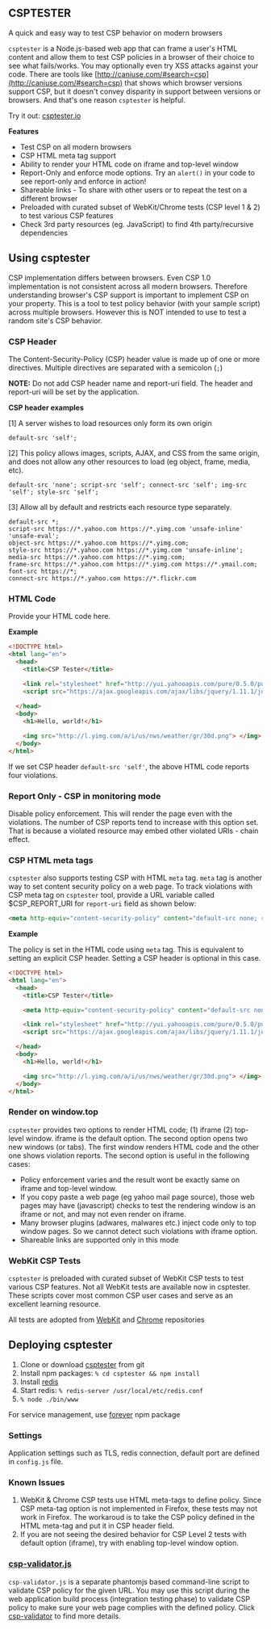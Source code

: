 ## CSPTESTER

A quick and easy way to test CSP behavior on modern browsers

`csptester` is a Node.js-based web app that can frame a user's HTML content and allow them to test CSP policies in a browser of their choice to see what fails/works. You may optionally even try XSS attacks against your code. There are tools like [http://caniuse.com/#search=csp](http://caniuse.com/#search=csp) that shows which browser versions support CSP, but it doesn't convey disparity in support between versions or browsers. And that's one reason `csptester` is helpful.

Try it out: [csptester.io](http://csptester.io)

**Features**
 * Test CSP on all modern browsers
 * CSP HTML meta tag support
 * Ability to render your HTML code on iframe and top-level window
 * Report-Only and enforce mode options. Try an `alert()` in your code to see report-only and enforce in action!
 * Shareable links - To share with other users or to repeat the test on a different browser
 * Preloaded with curated subset of WebKit/Chrome tests (CSP level 1 & 2) to test various CSP features
 * Check 3rd party resources (eg. JavaScript) to find 4th party/recursive dependencies

## Using csptester

CSP implementation differs between browsers. Even CSP 1.0 implementation is not consistent across all modern browsers. Therefore understanding browser's CSP support is important to implement CSP on your property.  This is a tool to test policy behavior (with your sample script) across multiple browsers. However this is NOT intended to use to test a random site's CSP behavior.

### CSP Header
The Content-Security-Policy (CSP) header value is made up of one or more directives.  Multiple directives are separated with a semicolon (`;`)

**NOTE:** Do not add CSP header name and report-uri field. The header and report-uri will be set by the application.

**CSP header examples**

[1] A server wishes to load resources only form its own origin
```
default-src 'self';
```

[2]  This policy allows images, scripts, AJAX, and CSS from the same origin, and does not allow any other resources to load (eg object, frame, media, etc).
```
default-src 'none'; script-src 'self'; connect-src 'self'; img-src 'self'; style-src 'self';
```

[3] Allow all by default and restricts each resource type separately.
```
default-src *;
script-src https://*.yahoo.com https://*.yimg.com 'unsafe-inline' 'unsafe-eval'; 
object-src https://*.yahoo.com https://*.yimg.com; 
style-src https://*.yahoo.com https://*.yimg.com 'unsafe-inline'; 
media-src https://*.yahoo.com https://*.yimg.com; 
frame-src https://*.yahoo.com https://*.yimg.com https://*.ymail.com; 
font-src https://*; 
connect-src https://*.yahoo.com https://*.flickr.com  
```

### HTML Code 
Provide your HTML code here. 

**Example**

```html
<!DOCTYPE html>
<html lang="en">
  <head>
    <title>CSP Tester</title>

    <link rel="stylesheet" href="http://yui.yahooapis.com/pure/0.5.0/pure-min.css">
    <script src="https://ajax.googleapis.com/ajax/libs/jquery/1.11.1/jquery.min.js"></script>
    
  </head>
  <body>
    <h1>Hello, world!</h1>

    <img src="http://l.yimg.com/a/i/us/nws/weather/gr/30d.png"> </img>
  </body>
</html>
```

If we set  CSP header `default-src 'self'`, the above HTML code reports four violations.

### Report Only - CSP in monitoring mode
Disable policy enforcement. This will render the page even with the violations. The number of CSP reports tend to increase with this option set. That is because a violated resource may embed other violated URIs - chain effect.

### CSP HTML meta tags
`csptester` also supports testing CSP with HTML `meta` tag. `meta` tag is another way to set content security policy on a web page. To track violations with CSP meta tag on `csptester` tool, provide a URL variable called $CSP_REPORT_URI for `report-uri` field as shown below:

```html
<meta http-equiv="content-security-policy" content="default-src none; report-uri $CSP_REPORT_URI;"/>
```

**Example**

The policy is set in the HTML code using `meta` tag. This is equivalent to setting an explicit CSP header. Setting a CSP header is optional in this case.
 
```html
<!DOCTYPE html>
<html lang="en">
  <head>
    <title>CSP Tester</title>

    <meta http-equiv="content-security-policy" content="default-src none; report-uri $CSP_REPORT_URI;"/>

    <link rel="stylesheet" href="http://yui.yahooapis.com/pure/0.5.0/pure-min.css">
    <script src="https://ajax.googleapis.com/ajax/libs/jquery/1.11.1/jquery.min.js"></script>

  </head>
  <body>
    <h1>Hello, world!</h1>

    <img src="http://l.yimg.com/a/i/us/nws/weather/gr/30d.png"> </img>
  </body>
</html>
```

### Render on window.top
`csptester` provides two options to render HTML code; (1) iframe (2) top-level window. iframe is the default option. The second option opens two new windows (or tabs). The first window renders HTML code and the other one shows violation reports. The second option is useful in the following cases:
 * Policy enforcement varies and the result wont be exactly same on iframe and top-level window.
 * If you copy paste a web page (eg yahoo mail page source), those web pages may have (javascript) checks to test the rendering window is an iframe or not, and may not even render on iframe.
 * Many browser plugins (adwares, malwares etc.) inject code only to top window pages. So we cannot detect such violations with iframe option.
 * Shareable links are supported only in this mode

### WebKit CSP Tests
`csptester` is preloaded with curated subset of WebKit CSP tests to test various CSP features. Not all WebKit tests are available now in csptester. These scripts cover most common CSP user cases and serve as an excellent learning resource.

All tests are adopted from [WebKit](https://trac.webkit.org/browser#trunk/LayoutTests/http/tests/security/contentSecurityPolicy/) and [Chrome](https://code.google.com/p/chromium/codesearch#chromium/src/third_party/WebKit/LayoutTests/http/tests/security/contentSecurityPolicy/1.1/&sq=package:chromium) repositories

## Deploying csptester

 1. Clone or download [csptester](https://github.com/yahoo/csptester) from git
 2. Install npm packages: `% cd csptester && npm install`
 3. Install [redis](http://redis.io/)
 4. Start redis: `% redis-server /usr/local/etc/redis.conf`
 5. `% node ./bin/www` 

For service management, use [forever](https://www.npmjs.com/package/forever) npm package

### Settings

Application settings such as TLS, redis connection, default port are defined in `config.js` file. 

### Known Issues

 1. WebKit & Chrome CSP tests use HTML meta-tags to define policy. Since CSP meta-tag option is not implemented in Firefox, these tests may not work in Firefox. The workaroud is to take the CSP policy defined in the HTML meta-tag and put it in CSP header field.
 2. If you are not seeing the desired behavior for CSP Level 2 tests with default option (iframe), try with enabling top-level window option.

### [csp-validator.js](https://github.com/yahoo/csptester/blob/master/csp-validator/csp-validator.js)
`csp-validator.js` is a separate phantomjs based command-line script to validate CSP policy for the given URL. You may use this script during the web application build process (integration testing phase) to validate CSP policy to make sure your web page complies with the defined policy. Click [csp-validator](https://github.com/yahoo/csptester/blob/master/csp-validator/README.md) to find more details.

